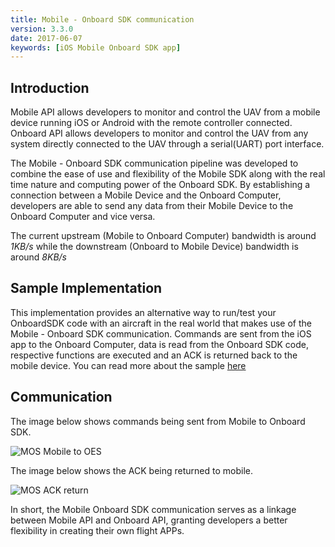 ```yaml
---
title: Mobile - Onboard SDK communication
version: 3.3.0
date: 2017-06-07
keywords: [iOS Mobile Onboard SDK app]
---
```


## Introduction


Mobile API allows developers to monitor and control the UAV from a mobile device running iOS or Android with the remote controller connected. Onboard API allows developers to monitor and control the UAV from any system directly connected to the UAV through a serial(UART) port interface.

The Mobile - Onboard SDK communication pipeline was developed to combine the ease of use and flexibility of the Mobile SDK along with the real time nature and computing power of the Onboard SDK. By establishing a connection between a Mobile Device and the Onboard Computer, developers are able to send any data from their Mobile Device to the Onboard Computer and vice versa.
 
The current upstream (Mobile to Onboard Computer) bandwidth is around _1KB/s_ while the downstream (Onboard to Mobile Device) bandwidth is around _8KB/s_

## Sample Implementation 

This implementation provides an alternative way to run/test your OnboardSDK code with an aircraft in the real world that makes use of the Mobile - Onboard SDK communication. Commands are sent from the iOS app to the Onboard Computer, data is read from the Onboard SDK code, respective functions are executed and an ACK is returned back to the mobile device. You can read more about the sample [here](./../sample-doc/msdk-comm.html)

## Communication

The image below shows commands being sent from Mobile to Onboard SDK.  

![MOS Mobile to OES](../../images/common/MOSDK_A3N3_1.png)

The image below shows the ACK being returned to mobile. 

![MOS ACK return](../../images/common/MOSDK_A3N3_2.png)


In short, the Mobile Onboard SDK communication serves as a linkage between Mobile API and Onboard API, granting developers a better flexibility in creating their own flight APPs.







